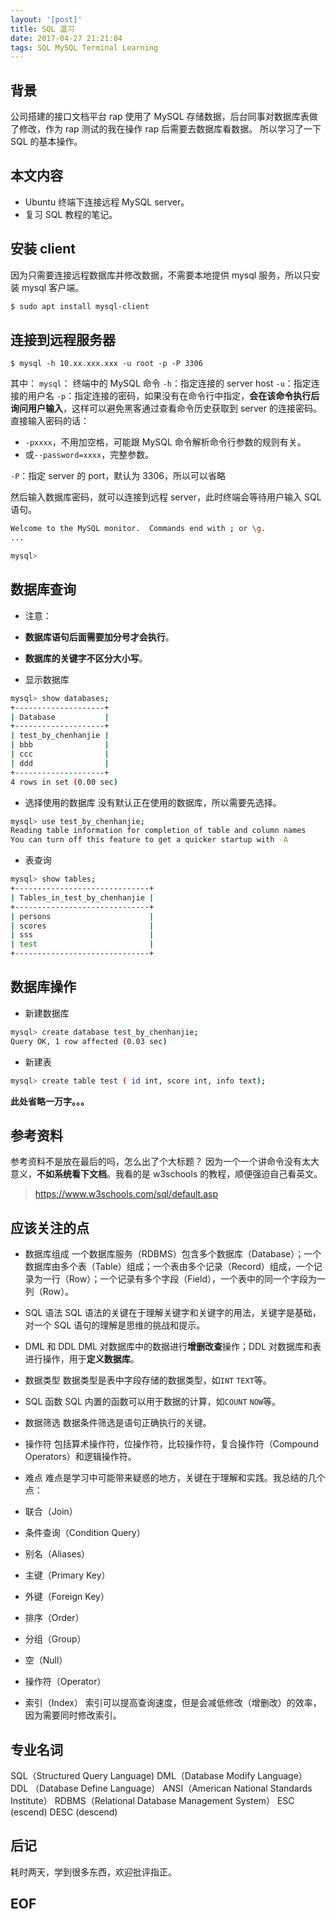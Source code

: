 ```yaml
---
layout: '[post]'
title: SQL 温习
date: 2017-04-27 21:21:04
tags: SQL MySQL Terminal Learning
---
```



## 背景
公司搭建的接口文档平台 rap 使用了 MySQL 存储数据，后台同事对数据库表做了修改，作为 rap 测试的我在操作 rap 后需要去数据库看数据。
所以学习了一下 SQL 的基本操作。

## 本文内容
* Ubuntu 终端下连接远程 MySQL server。
* 复习 SQL 教程的笔记。

## 安装 client
因为只需要连接远程数据库并修改数据，不需要本地提供 mysql 服务，所以只安装 mysql 客户端。
```bash
$ sudo apt install mysql-client
```

## 连接到远程服务器
```
$ mysql -h 10.xx.xxx.xxx -u root -p -P 3306
```
其中：
`mysql`： 终端中的 MySQL 命令
`-h`：指定连接的 server host
`-u`：指定连接的用户名
`-p`：指定连接的密码，如果没有在命令行中指定，**会在该命令执行后询问用户输入**，这样可以避免黑客通过查看命令历史获取到 server 的连接密码。
直接输入密码的话：
 * `-pxxxx`，不用加空格，可能跟 MySQL 命令解析命令行参数的规则有关。
 * 或`--password=xxxx`，完整参数。

`-P`：指定 server 的 port，默认为 3306，所以可以省略

然后输入数据库密码，就可以连接到远程 server，此时终端会等待用户输入 SQL 语句。
```bash
Welcome to the MySQL monitor.  Commands end with ; or \g.
...

mysql>
```

## 数据库查询
* 注意：
 * **数据库语句后面需要加分号才会执行**。
 * **数据库的关键字不区分大小写**。

* 显示数据库
```bash
mysql> show databases;
+--------------------+
| Database           |
+--------------------+
| test_by_chenhanjie |
| bbb                |
| ccc                |
| ddd                |
+--------------------+
4 rows in set (0.00 sec)
```

* 选择使用的数据库
没有默认正在使用的数据库，所以需要先选择。
```bash
mysql> use test_by_chenhanjie;
Reading table information for completion of table and column names
You can turn off this feature to get a quicker startup with -A
```

* 表查询
```bash
mysql> show tables;
+------------------------------+
| Tables_in_test_by_chenhanjie |
+------------------------------+
| persons                      |
| scores                       |
| sss                          |
| test                         |
+------------------------------+
```

## 数据库操作
* 新建数据库
```bash
mysql> create database test_by_chenhanjie;
Query OK, 1 row affected (0.03 sec)
```

* 新建表
```bash
mysql> create table test ( id int, score int, info text);
```

**此处省略一万字。。。**

## 参考资料
参考资料不是放在最后的吗，怎么出了个大标题？
因为一个一个讲命令没有太大意义，**不如系统看下文档**。我看的是 w3schools 的教程，顺便强迫自己看英文。
> https://www.w3schools.com/sql/default.asp

## 应该关注的点
* 数据库组成
 一个数据库服务（RDBMS）包含多个数据库（Database）；一个数据库由多个表（Table）组成；一个表由多个记录（Record）组成，一个记录为一行（Row）；一个记录有多个字段（Field），一个表中的同一个字段为一列（Row）。

* SQL 语法
SQL 语法的关键在于理解关键字和关键字的用法，关键字是基础，对一个 SQL 语句的理解是思维的挑战和提示。

* DML 和 DDL
DML 对数据库中的数据进行**增删改查**操作；DDL 对数据库和表进行操作，用于**定义数据库**。

* 数据类型
数据类型是表中字段存储的数据类型，如`INT` `TEXT`等。

* SQL 函数
SQL 内置的函数可以用于数据的计算，如`COUNT` `NOW`等。

* 数据筛选
数据条件筛选是语句正确执行的关键。

* 操作符
包括算术操作符，位操作符，比较操作符，复合操作符（Compound Operators）和逻辑操作符。

* 难点
难点是学习中可能带来疑惑的地方，关键在于理解和实践。我总结的几个点：
 * 联合（Join）
 * 条件查询（Condition Query）
 * 别名（Aliases）
 * 主键（Primary Key）
 * 外键（Foreign Key）
 * 排序（Order）
 * 分组（Group）
 * 空（Null）
 * 操作符（Operator）
 * 索引（Index）
   索引可以提高查询速度，但是会减低修改（增删改）的效率，因为需要同时修改索引。


## 专业名词
SQL（Structured Query Language)
DML（Database Modify Language）
DDL （Database Define Language）
ANSI（American National Standards Institute）
RDBMS（Relational Database Management System）
ESC (escend)
DESC (descend)

## 后记
耗时两天，学到很多东西，欢迎批评指正。

## EOF
